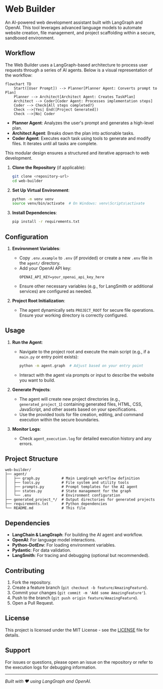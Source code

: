 # Web Builder

An AI-powered web development assistant built with LangGraph and OpenAI. This tool leverages advanced language models to automate website creation, file management, and project scaffolding within a secure, sandboxed environment.

## Workflow

The Web Builder uses a LangGraph-based architecture to process user requests through a series of AI agents. Below is a visual representation of the workflow:

```mermaid
flowchart TD
    Start([User Prompt]) --> Planner[Planner Agent: Converts prompt to Plan]
    Planner --> Architect[Architect Agent: Creates TaskPlan]
    Architect --> Coder[Coder Agent: Processes implementation steps]
    Coder --> Check{All steps completed?}
    Check -->|Yes| End([Project Generated])
    Check -->|No| Coder
```

- **Planner Agent**: Analyzes the user's prompt and generates a high-level plan.
- **Architect Agent**: Breaks down the plan into actionable tasks.
- **Coder Agent**: Executes each task using tools to generate and modify files. It iterates until all tasks are complete.

This modular design ensures a structured and iterative approach to web development.

1. **Clone the Repository** (if applicable):
   ```bash
   git clone <repository-url>
   cd web-builder
   ```

2. **Set Up Virtual Environment**:
   ```bash
   python -m venv venv
   source venv/bin/activate  # On Windows: venv\Scripts\activate
   ```

3. **Install Dependencies**:
   ```bash
   pip install -r requirements.txt
   ```

## Configuration

1. **Environment Variables**:
   - Copy `.env.example` to `.env` (if provided) or create a new `.env` file in the `agent/` directory.
   - Add your OpenAI API key:
     ```
     OPENAI_API_KEY=your_openai_api_key_here
     ```
   - Ensure other necessary variables (e.g., for LangSmith or additional services) are configured as needed.

2. **Project Root Initialization**:
   - The agent dynamically sets `PROJECT_ROOT` for secure file operations. Ensure your working directory is correctly configured.

## Usage

1. **Run the Agent**:
   - Navigate to the project root and execute the main script (e.g., if a `main.py` or entry point exists):
     ```bash
     python -m agent.graph  # Adjust based on your entry point
     ```
   - Interact with the agent via prompts or input to describe the website you want to build.

2. **Generate Projects**:
   - The agent will create new project directories (e.g., `generated_project_1`) containing generated files, HTML, CSS, JavaScript, and other assets based on your specifications.
   - Use the provided tools for file creation, editing, and command execution within the secure boundaries.

3. **Monitor Logs**:
   - Check `agent_execution.log` for detailed execution history and any errors.

## Project Structure

```
web-builder/
├── agent/
│   ├── graph.py          # Main LangGraph workflow definition
│   ├── tools.py          # File system and utility tools
│   ├── prompts.py        # Prompt templates for the AI agent
│   ├── states.py         # State management for the graph
│   └── .env              # Environment configuration
├── generated_project_*/  # Output directories for generated projects
├── requirements.txt      # Python dependencies
└── README.md             # This file
```

## Dependencies

- **LangChain & LangGraph**: For building the AI agent and workflow.
- **OpenAI**: For language model interactions.
- **Python-DotEnv**: For loading environment variables.
- **Pydantic**: For data validation.
- **LangSmith**: For tracing and debugging (optional but recommended).

## Contributing

1. Fork the repository.
2. Create a feature branch (`git checkout -b feature/AmazingFeature`).
3. Commit your changes (`git commit -m 'Add some AmazingFeature'`).
4. Push to the branch (`git push origin feature/AmazingFeature`).
5. Open a Pull Request.

## License

This project is licensed under the MIT License - see the [LICENSE](LICENSE) file for details.

## Support

For issues or questions, please open an issue on the repository or refer to the execution logs for debugging information.

---

*Built with ❤️ using LangGraph and OpenAI.*
